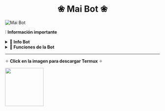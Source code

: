 <h1 align="center">❀ Mai Bot ❀</h1> 
<img src="" alt="Mai Bot" />

❕️ **Información importante**

<details>
  <summary><b>🧁 Info Bot</b></summary>
  Este proyecto no está afiliado de ninguna manera con WhatsApp, Inc. WhatsApp es una marca registrada de WhatsApp LLC, y este bot es un desarrollo independiente que no tiene ninguna relación oficial con la compañía.
</details>

<details>
  <summary><b>🍰 Funciones de la Bot</b></summary>
  Bot en desarrollo, si presenta alguna falla, reportar al creador para darle una solución óptima.
  <ul>
    <li>[x] Interacción con voz y texto</li>
    <li>[x] Configuración de grupo</li>
    <li>[x] Antidelete, antilink, antispam, etc.</li>
    <li>[x] Bienvenida personalizada</li>
    <li>[x] Juegos, tictactoe, mate, etc.</li>
    <li>[x] Chatbot (simsimi)</li>
    <li>[x] Chatbot (autoresponder)</li>
    <li>[x] Crear sticker de imagen/video/gif/url</li>
    <li>[x] SubBot (Jadibot)</li>
    <li>[x] Buscador Google</li>
    <li>[x] Juego RPG</li>
    <li>[x] Personalizar imagen del menú</li>
    <li>[x] Descarga de música y video de YT</li>
    <li>[ ] Otros</li>
  </ul>
</details>

---

✧ **Click en la imagen para descargar Termux** ✧

<a href="https://www.mediafire.com/file/llugt4zgj7g3n3u/com.termux_1020.apk/file">
  <img src="https://qu.ax/finc.jpg" height="125px">
</a>

